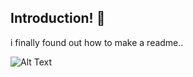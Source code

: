 ## Introduction! 🍌
i finally found out how to make a readme..

![Alt Text](https://www.google.com/url?sa=i&url=https%3A%2F%2Ftenor.com%2Fview%2Fregretevator-split-split-plush-regretevator-split-plush-spin-gif-14707701129830176859&psig=AOvVaw1dSmLuLSrbyJKf-vtxLBDF&ust=1760787448975000&source=images&cd=vfe&opi=89978449&ved=0CBQQjRxqFwoTCNjziMWSq5ADFQAAAAAdAAAAABAE)

